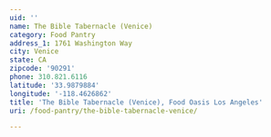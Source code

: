 ```yaml
---
uid: ''
name: The Bible Tabernacle (Venice)
category: Food Pantry
address_1: 1761 Washington Way
city: Venice
state: CA
zipcode: '90291'
phone: 310.821.6116
latitude: '33.9879884'
longitude: '-118.4626862'
title: 'The Bible Tabernacle (Venice), Food Oasis Los Angeles'
uri: /food-pantry/the-bible-tabernacle-venice/

---
```

